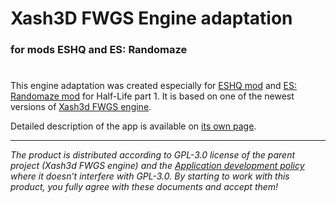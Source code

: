 # Xash3D FWGS Engine adaptation
### for mods **ESHQ** and **ES: Randomaze**

#

This engine adaptation was created especially for [ESHQ mod](https://moddb.com/mods/eshq)
and [ES: Randomaze mod](https://moddb.com/mods/esrm) for Half-Life part 1.
It is based on one of the newest versions of [Xash3d FWGS engine](https://github.com/FWGS/xash3d-fwgs).

Detailed description of the app is available on [its own page](https://adslbarxatov.github.io/Xash3d-FWGS-for-ESHQ).

---

*The product is distributed according to GPL-3.0 license of the parent project (Xash3d FWGS engine)
and the [Application development policy](https://adslbarxatov.github.io/ADP) where it doesn’t interfere with GPL-3.0.
By starting to work with this product, you fully agree with these documents and accept them!*
